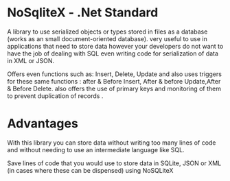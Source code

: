 # NoSqliteX - .Net Standard

A library to use serialized objects or types stored in files as a database (works as an small document-oriented database).
very useful to use in applications that need to store data however your developers do not want to have the job of dealing with SQL even writing code for serialization of data in   XML or JSON. 

Offers even functions such as: Insert, Delete, Update and also uses triggers for these same functions : after & Before  Insert, After 
& before Update,After & Before Delete.   also offers the use of primary keys and monitoring of them to prevent duplication of records .

# Advantages
 
With this library you can store data without writing too many lines of code and without needing to use an intermediate language like SQL.

Save lines of code that you would use to store data in SQLite, JSON or XML (in cases where these can be dispensed) using NoSQLiteX
